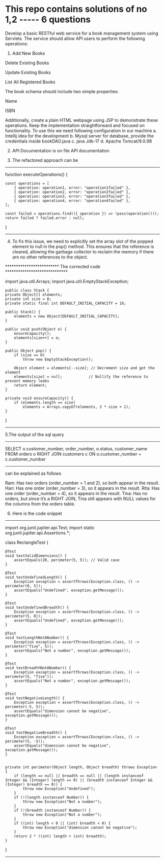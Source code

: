 <h1>This repo contains solutions of no 1,2 ----- 6 questions </h1>
Develop a basic RESTful web service for a book management system using Servlets. The service should allow API users to perform the following operations:

1. Add New Books

Delete Existing Books

Update Existing Books

List All Registered Books

The book schema should include two simple properties:

Name

ISBN

Additionally, create a plain HTML webpage using JSP to demonstrate these operations. Keep the implementation straightforward and focused on functionality.
To use this we need following configuration in our machine
 a. Intellij idea for the development
 b. Mysql server for database, provide the credentials inside bookDAO.java
 c. java Jdk-17
 d. Apache Tomcat/9.0.98
 


2. API Documentation is on file API documentation

3. The refactored approach can be 
 ***************************************************************************
   function executeOperations() {

    const operations = [
        { operation: operation1, error: "operation1failed" },
        { operation: operation2, error: "operation2failed" },
        { operation: operation3, error: "operation3failed" },
        { operation: operation4, error: "operation4failed" },
    ];

    const failed = operations.find(({ operation }) => !pass(operation()));
    return failed ? failed.error : null;
}
 ****************************************************************************
4. To fix this issue, we need to explicitly set the array slot of the popped element to null in the pop() method. This ensures that the reference is cleared, allowing the garbage collector to reclaim the memory if there are no other references to the object.

************************* The corrected code *****************************
   
  </n> import java.util.Arrays;
  </n> import java.util.EmptyStackException;

    public class Stack {
    private Object[] elements;
    private int size = 0;
    private static final int DEFAULT_INITIAL_CAPACITY = 16;

    public Stack() {
        elements = new Object[DEFAULT_INITIAL_CAPACITY];
    }

    public void push(Object e) {
        ensureCapacity();
        elements[size++] = e;
    }

    public Object pop() {
        if (size == 0)
            throw new EmptyStackException();
        
        Object element = elements[--size]; // Decrement size and get the element
        elements[size] = null;            // Nullify the reference to prevent memory leaks
        return element;
    }

    private void ensureCapacity() {
        if (elements.length == size)
            elements = Arrays.copyOf(elements, 2 * size + 1);
    }
}
************************************************************************************************


 5.The output of the sql query
 ***********
 SELECT
   o.customer_number,
   order_number,
   o.status,
   customer_name
FROM orders o
RIGHT JOIN customers c
ON o.customer_number = c.customer_number
*************
 can be explained as follows
 
 Ram: Has two orders (order_number = 1 and 2), so both appear in the result.
 Hari: Has one order (order_number = 3), so it appears in the result.
 Rita: Has one order (order_number = 4), so it appears in the result.
 Tina: Has no orders, but since it’s a RIGHT JOIN, Tina still appears with NULL values for the columns from the     orders table.
 
 6. Here is the code snippet 
 
 ***************************************************************************************
 import org.junit.jupiter.api.Test;
 import static org.junit.jupiter.api.Assertions.*;

class RectangleTest {

    @Test
    void testValidDimensions() {
        assertEquals(20, perimeter(5, 5)); // Valid case
    }

    @Test
    void testUndefinedLength() {
        Exception exception = assertThrows(Exception.class, () -> perimeter(0, 5));
        assertEquals("Undefined", exception.getMessage());
    }

    @Test
    void testUndefinedBreadth() {
        Exception exception = assertThrows(Exception.class, () -> perimeter(5, 0));
        assertEquals("Undefined", exception.getMessage());
    }

    @Test
    void testLengthNotANumber() {
        Exception exception = assertThrows(Exception.class, () -> perimeter("five", 5));
        assertEquals("Not a number", exception.getMessage());
    }

    @Test
    void testBreadthNotANumber() {
        Exception exception = assertThrows(Exception.class, () -> perimeter(5, "five"));
        assertEquals("Not a number", exception.getMessage());
    }

    @Test
    void testNegativeLength() {
        Exception exception = assertThrows(Exception.class, () -> perimeter(-5, 5));
        assertEquals("dimension cannot be negative", exception.getMessage());
    }

    @Test
    void testNegativeBreadth() {
        Exception exception = assertThrows(Exception.class, () -> perimeter(5, -5));
        assertEquals("dimension cannot be negative", exception.getMessage());
    }

    
    private int perimeter(Object length, Object breadth) throws Exception {
        if (length == null || breadth == null || (length instanceof Integer && (Integer) length == 0) || (breadth instanceof Integer && (Integer) breadth == 0)) {
            throw new Exception("Undefined");
        }
        if (!(length instanceof Number)) {
            throw new Exception("Not a number");
        }
        if (!(breadth instanceof Number)) {
            throw new Exception("Not a number");
        }
        if ((int) length < 0 || (int) breadth < 0) {
            throw new Exception("dimension cannot be negative");
        }
        return 2 * ((int) length + (int) breadth);
    }
}
 
 ***************************************************************************************
